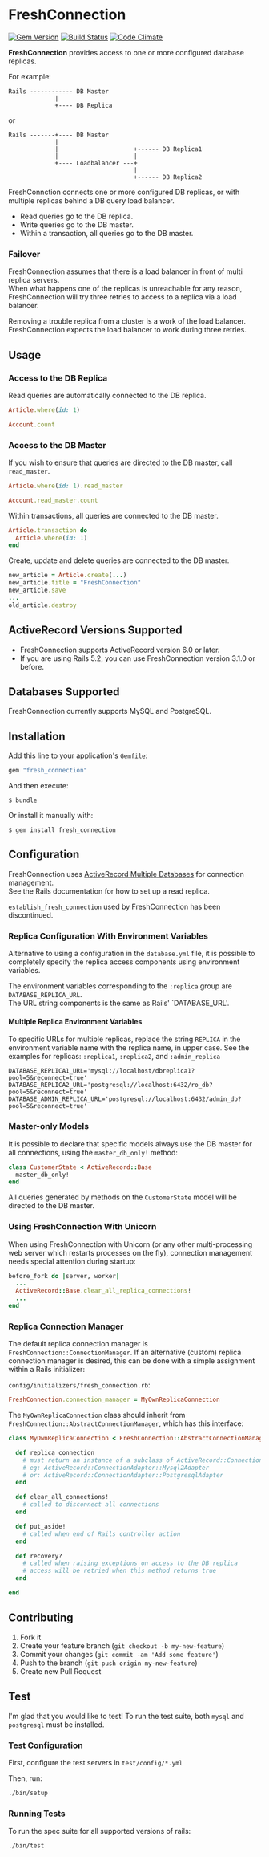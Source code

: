 # FreshConnection
[![Gem Version](https://badge.fury.io/rb/fresh_connection.svg)](http://badge.fury.io/rb/fresh_connection) [![Build Status](https://travis-ci.org/tsukasaoishi/fresh_connection.svg?branch=master)](https://travis-ci.org/tsukasaoishi/fresh_connection) [![Code Climate](https://codeclimate.com/github/tsukasaoishi/fresh_connection/badges/gpa.svg)](https://codeclimate.com/github/tsukasaoishi/fresh_connection)

**FreshConnection** provides access to one or more configured database replicas.

For example:

```text
Rails ------------ DB Master
             |
             +---- DB Replica
```

or

```text
Rails -------+---- DB Master
             |
             |                     +------ DB Replica1
             |                     |
             +---- Loadbalancer ---+
                                   |
                                   +------ DB Replica2
```

FreshConnction connects one or more configured DB replicas, or with multiple replicas behind a DB query load balancer.

- Read queries go to the DB replica.
- Write queries go to the DB master.
- Within a transaction, all queries go to the DB master.

### Failover
FreshConnection assumes that there is a load balancer in front of multi replica servers.  
When what happens one of the replicas is unreachable for any reason, FreshConnection will try three retries to access to a replica via a load balancer.  

Removing a trouble replica from a cluster is a work of the load balancer.  
FreshConnection expects the load balancer to work during three retries.  

## Usage
### Access to the DB Replica
Read queries are automatically connected to the DB replica.

```ruby
Article.where(id: 1)

Account.count
```

### Access to the DB Master
If you wish to ensure that queries are directed to the DB master, call `read_master`.

```ruby
Article.where(id: 1).read_master

Account.read_master.count
```

Within transactions, all queries are connected to the DB master.

```ruby
Article.transaction do
  Article.where(id: 1)
end
```

Create, update and delete queries are connected to the DB master.

```ruby
new_article = Article.create(...)
new_article.title = "FreshConnection"
new_article.save
...
old_article.destroy
```

## ActiveRecord Versions Supported

- FreshConnection supports ActiveRecord version 6.0 or later.
- If you are using Rails 5.2, you can use FreshConnection version 3.1.0 or before.

## Databases Supported
FreshConnection currently supports MySQL and PostgreSQL.

## Installation
Add this line to your application's `Gemfile`:

```ruby
gem "fresh_connection"
```

And then execute:

```
$ bundle
```

Or install it manually with:

```
$ gem install fresh_connection
```

## Configuration
FreshConnection uses [ActiveRecord Multiple Databases](https://guides.rubyonrails.org/active_record_multiple_databases.html) for connection management.  
See the Rails documentation for how to set up a read replica.

`establish_fresh_connection` used by FreshConnection has been discontinued.

### Replica Configuration With Environment Variables

Alternative to using a configuration in the `database.yml` file, it is possible to completely specify the replica access components using environment variables.

The environment variables corresponding to the `:replica` group are `DATABASE_REPLICA_URL`.  
The URL string components is the same as Rails' `DATABASE_URL'.

#### Multiple Replica Environment Variables

To specific URLs for multiple replicas, replace the string `REPLICA` in the environment variable name with the replica name, in upper case. See the examples for replicas: `:replica1`, `:replica2`, and `:admin_replica`


    DATABASE_REPLICA1_URL='mysql://localhost/dbreplica1?pool=5&reconnect=true'
    DATABASE_REPLICA2_URL='postgresql://localhost:6432/ro_db?pool=5&reconnect=true'
    DATABASE_ADMIN_REPLICA_URL='postgresql://localhost:6432/admin_db?pool=5&reconnect=true'


### Master-only Models

It is possible to declare that specific models always use the DB master for all connections, using the `master_db_only!` method:

```ruby
class CustomerState < ActiveRecord::Base
  master_db_only!
end
```

All queries generated by methods on the `CustomerState` model will be directed to the DB master.

### Using FreshConnection With Unicorn

When using FreshConnection with Unicorn (or any other multi-processing web server which restarts processes on the fly), connection management needs special attention during startup:

```ruby
before_fork do |server, worker|
  ...
  ActiveRecord::Base.clear_all_replica_connections!
  ...
end
```

### Replica Connection Manager
The default replica connection manager is `FreshConnection::ConnectionManager`. If an alternative (custom) replica connection manager is desired, this can be done with a simple assignment within a Rails initializer:

`config/initializers/fresh_connection.rb`:

```ruby
FreshConnection.connection_manager = MyOwnReplicaConnection
```

The `MyOwnReplicaConnection` class should inherit from `FreshConnection::AbstractConnectionManager`, which has this interface:

```ruby
class MyOwnReplicaConnection < FreshConnection::AbstractConnectionManager

  def replica_connection
    # must return an instance of a subclass of ActiveRecord::ConnectionAdapters
    # eg: ActiveRecord::ConnectionAdapter::Mysql2Adapter
    # or: ActiveRecord::ConnectionAdapter::PostgresqlAdapter
  end

  def clear_all_connections!
    # called to disconnect all connections
  end

  def put_aside!
    # called when end of Rails controller action
  end

  def recovery?
    # called when raising exceptions on access to the DB replica
    # access will be retried when this method returns true
  end

end
```


## Contributing

1. Fork it
2. Create your feature branch (`git checkout -b my-new-feature`)
3. Commit your changes (`git commit -am 'Add some feature'`)
4. Push to the branch (`git push origin my-new-feature`)
5. Create new Pull Request

## Test

I'm glad that you would like to test!
To run the test suite, both `mysql` and `postgresql` must be installed.

### Test Configuration

First, configure the test servers in `test/config/*.yml`

Then, run:

```bash
./bin/setup
```

### Running Tests

To run the spec suite for all supported versions of rails:

```bash
./bin/test
```
